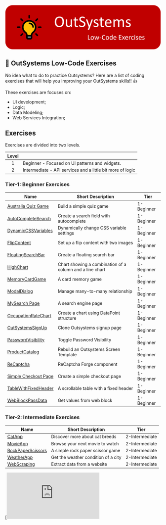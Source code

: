 ![OutSystems Image](./OutSystems_exercises_Logo2.png)

## :ledger: OutSystems Low-Code Exercises

No idea what to do to practice Outsystems? Here are a list of coding exercises that will help you improving your OutSystems skills!! 👍

These exercises are focuses on:

- UI development;
- Logic;
- Data Modeling;
- Web Services Integration;


## Exercises

Exercises are divided into two levels.

| Level |                                                                                    |
|  :-:  | -----------------------------------------------------------------------------------|
|   1   | Beginner - Focused on UI patterns and widgets.                                     |
|   2   | Intermediate - API services and a little bit more of logic                         |


### Tier-1: Beginner Exercises

| Name                                                                              | Short Description                                                  | Tier       |
| --------------------------------------------------------------------------------- | -------------------------------------------------------------------|------------|
| [Australia Quiz Game](./Projects/1-Beginner/AustraliaQuizGame.md)                 | Build a simple quiz game                                           | 1-Beginner |
| [AutoCompleteSearch](./Projects/1-Beginner/AutoCompleteSearch.md)                 | Create a search field with autocomplete                            | 1-Beginner |
| [DynamicCSSVariables](./Projects/1-Beginner/DynamicCSSVariables.md)               | Dynamically change CSS variable settings                           | 1-Beginner |
| [FlipContent](./Projects/1-Beginner/Christmas-Lights-App.md)                      | Set up a flip content with two images                              | 1-Beginner |
| [FloatingSearchBar](./Projects/1-Beginner/FloatingSearchBar.md)                   | Create a floating search bar                                       | 1-Beginner |
| [HighChart](./Projects/1-Beginner/HighChart.md)                                   | Chart showing a combination of a column and a line chart           | 1-Beginner |
| [MemoryCardGame](./Projects/1-Beginner/MemoryCardGame.md)                         | A card memory game                                                 | 1-Beginner |
| [ModalDialog](./Projects/1-Beginner/ModalDialog.md)                               | Manage many-to-many relationship                                   | 1-Beginner |
| [MySearch Page](./Projects/1-Beginner/MySearch.md)                                | A search engine page                                               | 1-Beginner |
| [OccupationRateChart](./Projects/1-Beginner/OccupationRateChart.md)               | Create a chart using DataPoint structure                           | 1-Beginner |
| [OutSystemsSignUp](./Projects/1-Beginner/OutSystemsSignUp.md)                     | Clone Outsystems signup page                                       | 1-Beginner |
| [PasswordVisibility](./Projects/1-Beginner/PasswordVisibility.md)                 | Toggle Password Visibility                                         | 1-Beginner |
| [ProductCatalog](./Projects/1-Beginner/ProductCatalog.md)                         | Rebuild an Outsystems Screen Template                              | 1-Beginner |
| [ReCaptcha](./Projects/1-Beginner/ReCaptcha.md)                                   | ReCaptcha Forge component                                          | 1-Beginner |
| [Simple Checkout Page](./Projects/1-Beginner/CheckoutPage.md)                     | Create a simple checkout page                                      | 1-Beginner |
| [TableWithFixedHeader](./Projects/1-Beginner/TableWithFixedHeader.md)             | A scrollable table with a fixed header                             | 1-Beginner |
| [WebBlockPassData](./Projects/1-Beginner/WebBlockPassData.md)                     | Get values from web block                                          | 1-Beginner |

### Tier-2: Intermediate Exercises

| Name                                                                              | Short Description                                                  | Tier           |
| --------------------------------------------------------------------------------- | -------------------------------------------------------------------|----------------|
| [CatApp](./Projects/2-Intermediate/CatApp.md)                                     | Discover more about cat breeds                                     | 2-Intermediate |
| [MovieApp](./Projects/2-Intermediate/MovieApp.md)                                 | Browse your next movie to watch                                    | 2-Intermediate |
| [RockPaperScissors](./Projects/2-Intermediate/RockPaperScissors.md)               | A simple rock paper scissor game                                   | 2-Intermediate |
| [WeatherApp](./Projects/2-Intermediate/WeatherApp.md)                             | Get the weather condition of a city                                | 2-Intermediate |
| [WebScraping](./Projects/2-Intermediate/WebScraping.md)                           | Extract data from a website                                        | 2-Intermediate |

[![contributions welcome](https:/xxxxx.md)
